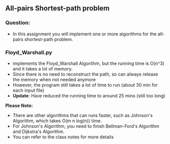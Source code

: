 ## All-pairs Shortest-path problem

### Question:

* In this assignment you will implement one or more algorithms for the all-pairs shortest-path problem.

### Floyd_Warshall.py

* implements the Floyd_Warshall Algorithm, but the running time is O(n^3) and it takes a lot of memory.
* Since there is no need to reconstruct the path, so can always release the memory when not needed anymore
* However, the program still takes a lot of time to run (about 30 min for each input file)
* **Update**: Have reduced the running time to around 25 mins (still too long)

**Please Note:**
* There are other algorithms that can runs faster, such as Johnson's Algorithm, which takes O(m n log(n)) time.
* For Johnson's Algorithm, you need to finish Bellman-Ford's Algorithm and Dijkstra's Algorithm.
* You can refer to the class notes for more details
